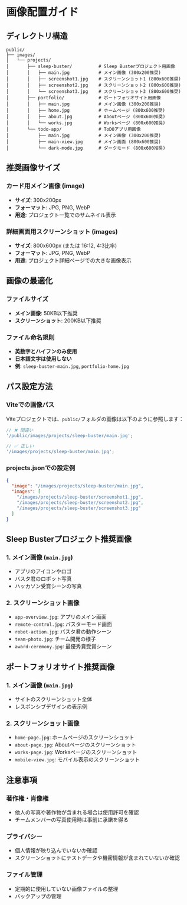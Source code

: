 # 画像配置ガイド

## ディレクトリ構造

```
public/
├── images/
│   └── projects/
│       ├── sleep-buster/          # Sleep Busterプロジェクト用画像
│       │   ├── main.jpg           # メイン画像 (300x200推奨)
│       │   ├── screenshot1.jpg    # スクリーンショット1 (800x600推奨)
│       │   ├── screenshot2.jpg    # スクリーンショット2 (800x600推奨)
│       │   └── screenshot3.jpg    # スクリーンショット3 (800x600推奨)
│       ├── portfolio/             # ポートフォリオサイト用画像
│       │   ├── main.jpg           # メイン画像 (300x200推奨)
│       │   ├── home.jpg           # ホームページ (800x600推奨)
│       │   ├── about.jpg          # Aboutページ (800x600推奨)
│       │   └── works.jpg          # Worksページ (800x600推奨)
│       └── todo-app/              # ToDOアプリ用画像
│           ├── main.jpg           # メイン画像 (300x200推奨)
│           ├── main-view.jpg      # メイン画面 (800x600推奨)
│           └── dark-mode.jpg      # ダークモード (800x600推奨)
```

## 推奨画像サイズ

### カード用メイン画像 (image)

- **サイズ**: 300x200px
- **フォーマット**: JPG, PNG, WebP
- **用途**: プロジェクト一覧でのサムネイル表示

### 詳細画面用スクリーンショット (images)

- **サイズ**: 800x600px (または 16:12, 4:3比率)
- **フォーマット**: JPG, PNG, WebP
- **用途**: プロジェクト詳細ページでの大きな画像表示

## 画像の最適化

### ファイルサイズ

- **メイン画像**: 50KB以下推奨
- **スクリーンショット**: 200KB以下推奨

### ファイル命名規則

- **英数字とハイフンのみ使用**
- **日本語文字は使用しない**
- **例**: `sleep-buster-main.jpg`, `portfolio-home.jpg`

## パス設定方法

### Viteでの画像パス

Viteプロジェクトでは、`public/`フォルダの画像は以下のように参照します：

```javascript
// ❌ 間違い
'/public/images/projects/sleep-buster/main.jpg';

// ✅ 正しい
'/images/projects/sleep-buster/main.jpg';
```

### projects.jsonでの設定例

```json
{
  "image": "/images/projects/sleep-buster/main.jpg",
  "images": [
    "/images/projects/sleep-buster/screenshot1.jpg",
    "/images/projects/sleep-buster/screenshot2.jpg",
    "/images/projects/sleep-buster/screenshot3.jpg"
  ]
}
```

## Sleep Busterプロジェクト推奨画像

### 1. メイン画像 (`main.jpg`)

- アプリのアイコンやロゴ
- バスタ君のロボット写真
- ハッカソン受賞シーンの写真

### 2. スクリーンショット画像

- `app-overview.jpg`: アプリのメイン画面
- `remote-control.jpg`: バスターモード画面
- `robot-action.jpg`: バスタ君の動作シーン
- `team-photo.jpg`: チーム開発の様子
- `award-ceremony.jpg`: 最優秀賞受賞シーン

## ポートフォリオサイト推奨画像

### 1. メイン画像 (`main.jpg`)

- サイトのスクリーンショット全体
- レスポンシブデザインの表示例

### 2. スクリーンショット画像

- `home-page.jpg`: ホームページのスクリーンショット
- `about-page.jpg`: Aboutページのスクリーンショット
- `works-page.jpg`: Worksページのスクリーンショット
- `mobile-view.jpg`: モバイル表示のスクリーンショット

## 注意事項

### 著作権・肖像権

- 他人の写真や著作物が含まれる場合は使用許可を確認
- チームメンバーの写真使用時は事前に承諾を得る

### プライバシー

- 個人情報が映り込んでいないか確認
- スクリーンショットにテストデータや機密情報が含まれていないか確認

### ファイル管理

- 定期的に使用していない画像ファイルの整理
- バックアップの管理
